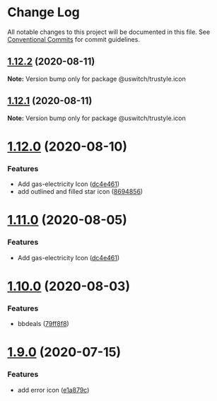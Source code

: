 # Change Log

All notable changes to this project will be documented in this file.
See [Conventional Commits](https://conventionalcommits.org) for commit guidelines.

## [1.12.2](https://github.com/uswitch/trustyle/compare/@uswitch/trustyle.icon@1.12.1...@uswitch/trustyle.icon@1.12.2) (2020-08-11)

**Note:** Version bump only for package @uswitch/trustyle.icon





## [1.12.1](https://github.com/uswitch/trustyle/compare/@uswitch/trustyle.icon@1.12.0...@uswitch/trustyle.icon@1.12.1) (2020-08-11)

**Note:** Version bump only for package @uswitch/trustyle.icon





# [1.12.0](https://github.com/uswitch/trustyle/compare/@uswitch/trustyle.icon@1.10.0...@uswitch/trustyle.icon@1.12.0) (2020-08-10)


### Features

* Add gas-electricity Icon ([dc4e461](https://github.com/uswitch/trustyle/commit/dc4e461))
* add outlined and filled star icon ([8694856](https://github.com/uswitch/trustyle/commit/8694856))





# [1.11.0](https://github.com/uswitch/trustyle/compare/@uswitch/trustyle.icon@1.10.0...@uswitch/trustyle.icon@1.11.0) (2020-08-05)


### Features

* Add gas-electricity Icon ([dc4e461](https://github.com/uswitch/trustyle/commit/dc4e461))





# [1.10.0](https://github.com/uswitch/trustyle/compare/@uswitch/trustyle.icon@1.9.0...@uswitch/trustyle.icon@1.10.0) (2020-08-03)


### Features

* bbdeals ([79ff8f8](https://github.com/uswitch/trustyle/commit/79ff8f8))





# [1.9.0](https://github.com/uswitch/trustyle/compare/@uswitch/trustyle.icon@1.8.6...@uswitch/trustyle.icon@1.9.0) (2020-07-15)


### Features

* add error icon ([e1a879c](https://github.com/uswitch/trustyle/commit/e1a879c))
